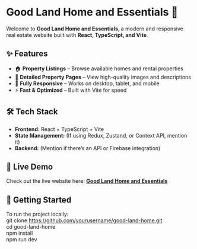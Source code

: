 # Good Land Home and Essentials 🏡  

Welcome to **Good Land Home and Essentials**, a modern and responsive real estate website built with **React, TypeScript, and Vite**.  

## ✨ Features  
- 🏠 **Property Listings** – Browse available homes and rental properties  
- 📄 **Detailed Property Pages** – View high-quality images and descriptions  
- 📱 **Fully Responsive** – Works on desktop, tablet, and mobile  
- ⚡ **Fast & Optimized** – Built with Vite for speed  

## 🛠️ Tech Stack  
- **Frontend:** React + TypeScript + Vite  
- **State Management:** (If using Redux, Zustand, or Context API, mention it)  
- **Backend:** (Mention if there’s an API or Firebase integration)  

## 🚀 Live Demo  
Check out the live website here: **[Good Land Home and Essentials](https://tianxiao01.github.io/GOOD-LAND-website-/)**

## 📌 Getting Started  
To run the project locally:  
git clone https://github.com/yourusername/good-land-home.git  
cd good-land-home  
npm install  
npm run dev  
